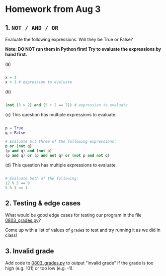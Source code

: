 # Homework from Aug 3

## 1. `NOT / AND / OR`

Evaluate the following expressions. Will they be True or False?

**Note: DO NOT run them in Python first! Try to evaluate the expressions by hand first.**

(a)

```py

x = 3
x > 3 # expression to evaluate
```

(b)

```py

(not (3 > 2) and (5 + 2 == 7)) # expression to evaluate
```

(c) This question has multiple expressions to evaluate.

```py

p = True
q = False

# Evaluate all three of the following expressions:
p or (not q)
(p and q) and (not p)
(p and q) or (p and not q) or (not p and not q)
```

(d) This question has multiple expressions to evaluate.

```py

# Evaluate both of the following:
12 % 3 == 0
5 % 3 == 1
```

## 2. Testing & edge cases

What would be good edge cases for testing our program in the file [0803_grades.py](/0803_grades.py)?

Come up with a list of values of `grade`s to test and try running it as we did in class!

## 3. Invalid grade

Add code to [0803_grades.py](/0803_grades.py) to output "invalid grade" if the grade is too high (e.g. 101) or too low (e.g. -1).
